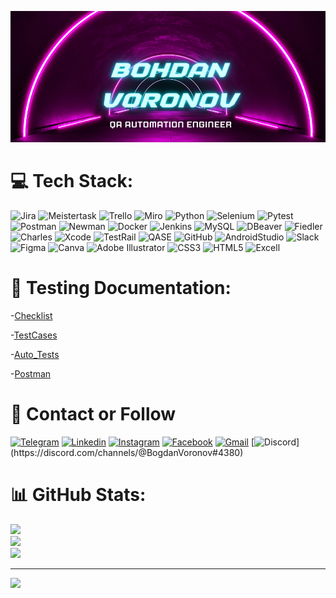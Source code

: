 ![HEADER](https://github.com/boxdvnxvoronov/boxdvnxvoronov/blob/main/image/Liceria%20Company.png)

# 💻 Tech Stack:
![Jira](https://img.shields.io/badge/jira-%230A0FFF.svg?style=for-the-badge&logo=jira&logoColor=white) 
![Meistertask](https://img.shields.io/badge/meistertask-%230A0FFF.svg?style=for-the-badge&logo=meistertask&logoColor=white) ![Trello](https://img.shields.io/badge/Trello-%23026AA7.svg?style=for-the-badge&logo=Trello&logoColor=white) ![Miro](https://img.shields.io/badge/-Miro-090909?style=for-the-badge&logo=miro&logoColor=yellow) ![Python](https://img.shields.io/badge/python-3670A0?style=for-the-badge&logo=python&logoColor=ffdd54) ![Selenium](https://img.shields.io/badge/-Selenium-090909?style=for-the-badge&logo=selenium&logoColor=090909?) ![Pytest](https://img.shields.io/badge/-Pytest-090909?style=for-the-badge&logo=pytest&logoColor=090909?) ![Postman](https://img.shields.io/badge/Postman-FF6C37?style=for-the-badge&logo=postman&logoColor=white) ![Newman](https://img.shields.io/badge/Newman-090909?style=for-the-badge&logo=newman&logoColor=white) ![Docker](https://img.shields.io/badge/Docker-%2300f.svg?style=for-the-badge&logo=Docker&logoColor=blue) ![Jenkins](https://img.shields.io/badge/Jenkins-090909?style=for-the-badge&logo=jenkins&logoColor=black) ![MySQL](https://img.shields.io/badge/mysql-%2300f.svg?style=for-the-badge&logo=mysql&logoColor=white) ![DBeaver](https://img.shields.io/badge/DBeaver-%23026AA7.svg?style=for-the-badge&logo=DBeaver&logoColor=white) ![Fiedler](https://img.shields.io/badge/Fiedler-%230A0FFF.svg?style=for-the-badge&logo=Fiedler&logoColor=white) ![Charles](https://img.shields.io/badge/Charles-%23026AA7.svg?style=for-the-badge&logo=Charles&logoColor=white)
![Xcode](https://img.shields.io/badge/-Xcode-090909?style=for-the-badge&logo=xcode&logoColor=9cf) ![TestRail](https://img.shields.io/badge/TestRail-%230A0FFF.svg?style=for-the-badge&logo=TestRail&logoColor=white) ![QASE](https://img.shields.io/badge/QASE-%230A0FFF.svg?style=for-the-badge&logo=QASE&logoColor=white) ![GitHub](https://img.shields.io/badge/-GitHub-090909?style=for-the-badge&logo=Github&logoColor=white)
![AndroidStudio](https://img.shields.io/badge/-AndroidStudio-090909?style=for-the-badge&logo=AndroidStudio&logoColor=27A0)
![Slack](https://img.shields.io/badge/-Slack-090909?style=for-the-badge&logo=Slack&logoColor=yellow) ![Figma](https://img.shields.io/badge/figma-%23F24E1E.svg?style=for-the-badge&logo=figma&logoColor=white) ![Canva](https://img.shields.io/badge/Canva-%2300C4CC.svg?style=for-the-badge&logo=Canva&logoColor=white) ![Adobe Illustrator](https://img.shields.io/badge/adobeillustrator-%23FF9A00.svg?style=for-the-badge&logo=adobeillustrator&logoColor=white) ![CSS3](https://img.shields.io/badge/css3-%231572B6.svg?style=for-the-badge&logo=css3&logoColor=white) ![HTML5](https://img.shields.io/badge/html5-%23E34F26.svg?style=for-the-badge&logo=html5&logoColor=white)  ![Excell](https://img.shields.io/badge/excell-%23E34F26.svg?style=for-the-badge&logo=excell&logoColor=white)

# 📑 Testing Documentation:

-[Checklist](https://github.com/boxdvnxvoronov/checklists/blob/main/pdfs/CheckListTwitchAndroid-examp.pdf)

-[TestCases](https://github.com/boxdvnxvoronov/Testcases/blob/main/pdfs/TestCaseTwitchPortfolio.pdf)

-[Auto_Tests](https://github.com/boxdvnxvoronov/auto_tests)

-[Postman](https://www.postman.com/bohdvnxvoronov/workspace/my-workspace/collection/23403823-64bdfb53-e9c6-4052-835c-d5bbceaebad5?ctx=documentation)





# 🚀 Contact or Follow 
[![Telegram](https://img.shields.io/badge/-Telegram-090909?style=for-the-badge&logo=telegram&logoColor=27A0)](https://t.me/bogdanvoronov95)
[![Linkedin](https://img.shields.io/badge/-Linkedin-090909?style=for-the-badge&logo=linkedin&logoColor=27a)](https://www.linkedin.com/in/bohdan-voronov/)
[![Instagram](https://img.shields.io/badge/-instagram-090909?style=for-the-badge&logo=instagram&logoColor=27A0)](https://www.instagram.com/bohdvnxvoronov/)
[![Facebook](https://img.shields.io/badge/-Facebook-090909?style=for-the-badge&logo=facebook&logoColor=27A0)](https://www.facebook.com/profile.php?id=100009134902197)
[![Gmail](https://img.shields.io/badge/-Gmail-090909?style=for-the-badge&logo=Gmail&logoColor=27A0)](https://mail.google.com/mail/u/1/#inbox)
[![Discord](https://img.shields.io/badge/-Discord-090909?style=for-the-badge&logo=Discord&logoColor=090909?)](https://discord.com/channels/@BogdanVoronov#4380)


# 📊 GitHub Stats:
![](https://github-readme-stats.vercel.app/api?username=boxdvnxvoronov&theme=midnight-purple&hide_border=false&include_all_commits=false&count_private=false)<br/>
![](https://github-readme-streak-stats.herokuapp.com/?user=boxdvnxvoronov&theme=midnight-purple&hide_border=false)<br/>
![](https://github-readme-stats.vercel.app/api/top-langs/?username=boxdvnxvoronov&theme=midnight-purple&hide_border=false&include_all_commits=false&count_private=false&layout=compact)

---
[![](https://visitcount.itsvg.in/api?id=boxdvnxvoronov&icon=0&color=0)](https://visitcount.itsvg.in)

<!-- Proudly created with GPRM ( https://gprm.itsvg.in ) -->
